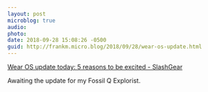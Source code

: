 ```yaml
---
layout: post
microblog: true
audio: 
photo: 
date: 2018-09-28 15:08:26 -0500
guid: http://frankm.micro.blog/2018/09/28/wear-os-update.html
---
```

[Wear OS update today: 5 reasons to be excited - SlashGear](https://www.slashgear.com/wear-os-update-how-to-download-install-info-28548073/)

Awaiting the update for my Fossil Q Explorist. 
